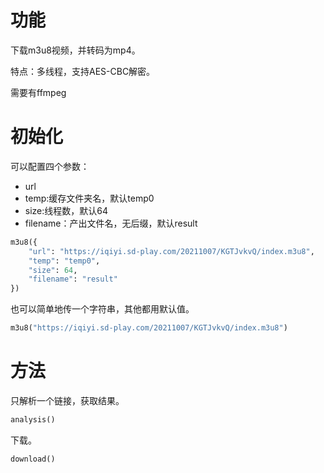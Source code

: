 # 功能

下载m3u8视频，并转码为mp4。

特点：多线程，支持AES-CBC解密。

需要有ffmpeg
# 初始化

可以配置四个参数：

 - url
 - temp:缓存文件夹名，默认temp0
 - size:线程数，默认64
 - filename：产出文件名，无后缀，默认result

```python
m3u8({
	"url": "https://iqiyi.sd-play.com/20211007/KGTJvkvQ/index.m3u8",
	"temp": "temp0",
	"size": 64,
	"filename": "result"
})
```
也可以简单地传一个字符串，其他都用默认值。
```python
m3u8("https://iqiyi.sd-play.com/20211007/KGTJvkvQ/index.m3u8")
```
# 方法
只解析一个链接，获取结果。
```python
analysis()
```
下载。
```python
download()
```
